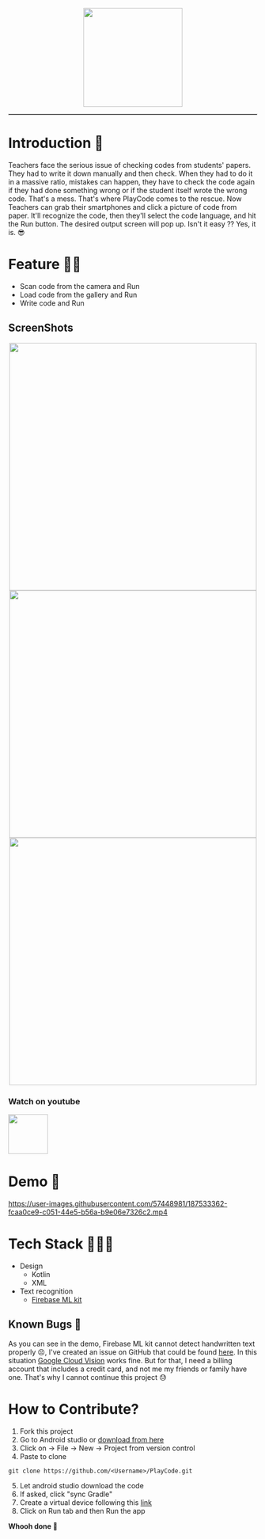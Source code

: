 <p align='center'><img src='https://user-images.githubusercontent.com/57448981/187096108-cf4ba238-9064-479e-ab06-b56bd6a8250b.png' height='200px' width='200px'/> </p>

<hr style='border-style:inset; border-width:0.5px'/>

# **Introduction 👀** 
Teachers face the serious issue of checking codes from students' papers. They had to write it down manually and then check. When they had to do it in a massive ratio, mistakes can happen, they have to check the code again if they had done something wrong or if the student itself wrote the wrong code. That's a mess. That's where PlayCode comes to the rescue. 
Now Teachers can grab their smartphones and click a picture of code from paper. It'll recognize the code, then they'll select the code language, and hit the Run button. The desired output screen will pop up. Isn't it easy ?? Yes, it is. 😎
# Feature 🐱‍🏍
- Scan code from the camera and Run 
- Load code from the gallery and Run
- Write code and Run


<!--screenshots-->
## ScreenShots
<p align = "center">
<img src="https://github.com/Chandra-Sekhar-Bala/PlayCode/assets/57448981/f81a90ac-9948-4932-ae33-b2e7b98c0ab0" width=500/>
<img src="https://github.com/Chandra-Sekhar-Bala/PlayCode/assets/57448981/2e436ca9-a4d2-4997-b319-be6a03bb2787" width=500/>
<img src="https://github.com/Chandra-Sekhar-Bala/PlayCode/assets/57448981/4650dbeb-83be-4293-928d-bbdae243ddf2" width=500/>

</p>


### Watch on youtube

<a href="https://youtu.be/2qfQ2m5tJXM">
  <img src="https://github-production-user-asset-6210df.s3.amazonaws.com/57448981/237409266-ff16d5e8-7c34-48a5-9162-b0f96589f29b.png" width="80" />
</a>


# Demo 🦾

https://user-images.githubusercontent.com/57448981/187533362-fcaa0ce9-c051-44e5-b56a-b9e06e7326c2.mp4

# Tech Stack 👨🏽‍💻
- Design 
  - Kotlin 
  - XML
- Text recognition
  - [Firebase ML kit](https://firebase.google.com/docs/ml-kit)

## Known Bugs 🐞
As you can see in the demo, Firebase ML kit cannot detect handwritten text properly 😣, I've created an issue on GitHub that could be found [here](https://github.com/firebase/firebase-android-sdk/issues/4120). In this situation [Google Cloud Vision](https://cloud.google.com/vision/) works fine. But for that, I need a billing account that includes a credit card, and not me my friends or family have one. That's why I cannot continue this project 😓

# How to Contribute?
1. Fork this project 
2. Go to Android studio or [download from here](https://developer.android.com/studio)
3. Click on -> File -> New -> Project from version control
4. Paste to clone
``` 
git clone https://github.com/<Username>/PlayCode.git 
```
5. Let android studio download the code
6. If asked, click "sync Gradle"
7. Create a virtual device following this [link](https://developer.android.com/studio/run/managing-avds)
8. Click on Run tab and then Run the app

**Whooh done 🦄**
